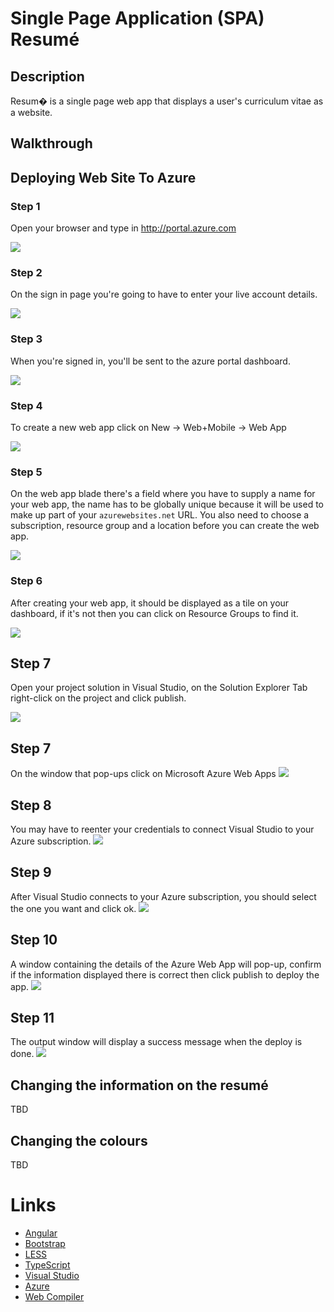 # Single Page Application (SPA) Resumé

## Description

Resum� is a single page web app that displays a user's curriculum vitae as a website.  

## Walkthrough

## Deploying Web Site To Azure

### Step 1

Open your browser and type in http://portal.azure.com

![](images/img1.png?raw=true)

### Step 2

On the sign in page you're going to have to enter your live account details.

![](images/img2.png?raw=true)

### Step 3

When you're signed in, you'll be sent to the azure portal dashboard.

![](images/img3.png?raw=true)

### Step 4

To create a new web app click on New -> Web+Mobile -> Web App

![](images/img4.png?raw=true)

### Step 5

On the web app blade there's a field where you have to supply a name for your web app, the name has to be globally unique because it will be used to make up part of your `azurewebsites.net` URL. You also need to choose a subscription, resource group and a location before you can create the web app.

![](images/img5.png?raw=true)

### Step 6

After creating your web app, it should be displayed as a tile on your dashboard, if it's not then you can click on Resource Groups to find it.

![](images/img6.png?raw=true)

## Step 7

Open your project solution in Visual Studio, on the Solution Explorer Tab right-click on the project and click publish.

![](images/img7.png)

## Step 7 

On the window that pop-ups click on Microsoft Azure Web Apps
![](images/img8.png)


## Step 8

You may have to reenter your credentials to connect Visual Studio to your Azure subscription.
![](images/img9.png)

## Step 9

After Visual Studio connects to your Azure subscription, you should select the one you want and click ok.
![](images/img12.png)

## Step 10 

A window containing the details of the Azure Web App will pop-up, confirm if the information displayed there is correct then click publish to deploy the app. 
![](images/img13.png)


## Step 11

The output window will display a success message when the deploy is done.
![](images/img14.png)

## Changing the information on the resumé

TBD

## Changing the colours

TBD

# Links

- [Angular]()
- [Bootstrap]()
- [LESS]()
- [TypeScript]()
- [Visual Studio]()
- [Azure]()
- [Web Compiler](https://github.com/madskristensen/WebCompiler)